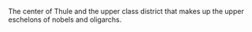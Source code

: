 The center of Thule and the upper class district that makes up the upper eschelons of nobels and oligarchs.